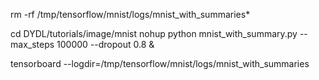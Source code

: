 rm -rf /tmp/tensorflow/mnist/logs/mnist_with_summaries*

cd DYDL/tutorials/image/mnist
nohup python mnist_with_summary.py --max_steps 100000 --dropout 0.8 &

tensorboard --logdir=/tmp/tensorflow/mnist/logs/mnist_with_summaries

